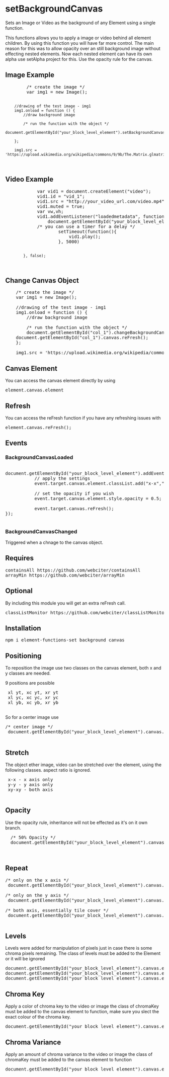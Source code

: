# setBackgroundCanvas
Sets an Image or Video as the background of any Element using a single function.

This functions allows you to apply a image or video behind all element children. By using this function you will have far more control. The main reason for this was to allow opacity over an still background image without effecting nested elements. 
Now each nested element can have its own alpha use setAlpha project for this. Use the opacity rule for the canvas.

<h2>Image Example</h2>
<pre>
        /* create the image */
        var img1 = new Image();

        //drawing of the test image - img1
        img1.onload = function () {
            //draw background image
            
            /* run the function with the object */
            document.getElementById("your_block_level_element").setBackgroundCanvas(img1);

        };

        img1.src = 'https://upload.wikimedia.org/wikipedia/commons/9/9b/The.Matrix.glmatrix.2.png';

</pre>

<h2>Video Example</h2>
<pre>
            var vid1 = document.createElement("video");
            vid1.id = "vid_1";
            vid1.src = "http://your_video_url.com/video.mp4";
            vid1.muted = true; 
            var vw,vh;
            vid1.addEventListener("loadedmetadata", function() {
                document.getElementById("your_block_level_element").setBackgroundCanvas(this);
			/* you can use a timer for a delay */
                    setTimeout(function(){
                        vid1.play();
                    }, 5000)

            }, false);
</pre>

<h2>Change Canvas Object</h2>

<pre>
    /* create the image */
    var img1 = new Image();

    //drawing of the test image - img1
    img1.onload = function () {
        //draw background image
        
        /* run the function with the object */
        document.getElementById("col_1").changeBackgroundCanvas(img1);
	document.getElementById("col_1").canvas.reFresh();
    };

    img1.src = 'https://upload.wikimedia.org/wikipedia/commons/thumb/9/97/The_Earth_seen_from_Apollo_17.jpg/1024px-The_Earth_seen_from_Apollo_17.jpg';
</pre>

<h2>Canvas Element</h2>

You can access the canvas element directly by using 

<pre>element.canvas.element</pre>

<h2>Refresh</h2>

You can access the reFresh function if you have any refreshing issues with

<pre>
element.canvas.reFresh();
</pre>

<h2>Events</h2>
<h3>BackgroundCanvasLoaded</h3>

<pre>

document.getElementById("your_block_level_element").addEventListener("BackgroundCanvasLoaded", function(event){
           // apply the settings 
           event.target.canvas.element.classList.add("x-x","y-y");

           // set the opacity if you wish
           event.target.canvas.element.style.opacity = 0.5;

           event.target.canvas.reFresh();
});

</pre>

<h3>BackgroundCanvasChanged</h3>

Triggered when a chnage to the canvas object.

<h2>Requires</h2>

<pre>
containsAll https://github.com/webciter/containsAll
arrayMin https://github.com/webciter/arrayMin
</pre>

<h2>Optional</h2>

By including this module you will get an extra reFresh call.

<pre>
classListMonitor https://github.com/webciter/classListMonitor
</pre>

<h2>Installation</h2>

<pre>
npm i element-functions-set_background_canvas
</pre>

<h2>Positioning</h2>

To reposition the image use two classes on the canvas element, both x and y classes are needed.

9 positions are possible
 
 <pre>
 xl yt, xc yt, xr yt
 xl yc, xc yc, xr yc
 xl yb, xc yb, xr yb
 </pre>
 
 So for a center image use 
 
<pre>
/* center image */
 document.getElementById("your_block_level_element").canvas.element.classList.add("xc yc");
 
</pre>

 <h2>Stretch</h2>

 The object ether image, video can be stretched over the element, using the following classes. aspect ratio is ignored.

 <pre>
 x-x - x axis only
 y-y - y axis only
 xy-xy - both axis
 </pre>
 
 
 <h2>Opacity</h2>
 
 Use the opacity rule, inheritance will not be effected as it's on it own branch.
 
 <pre>
  /* 50% Opacity */
  document.getElementById("your_block_level_element").canvas.element.style.opacity = 0.5;

 </pre>

<h2>Repeat</h2>

<pre>
/* only on the x axis */
 document.getElementById("your_block_level_element").canvas.element.classList.add("xx");

/* only on the y axis */
 document.getElementById("your_block_level_element").canvas.element.classList.add("yy");

/* both axis, essentially tile cover */
 document.getElementById("your_block_level_element").canvas.element.classList.add("xx yy");

</pre>

<h2>Levels</h2>

Levels were added for manipulation of pixels just in case there is some chroma pixels remaining.
The class of levels must be added to the Element or it will be ignored

<pre>
document.getElementById("your_block_level_element").canvas.element.levels.red = 1; /* 0.0 - 2.0 */
document.getElementById("your_block_level_element").canvas.element.levels.green = 1; /* 0.0 - 2.0 */
document.getElementById("your_block_level_element").canvas.element.levels.blue = 1; /* 0.0 - 2.0 */
</pre>


<h2>Chroma Key</h2>

Apply a color of chroma key to the video or image the class of chromaKey must be added to the canvas element to function, make sure you slect the exact colour of the chroma key.

<pre>
document.getElementById("your_block_level_element").canvas.element.chromaKey = {red: 0, green: 255, blue:0};
</pre>

<h2>Chroma Variance</h2>

Apply an amount of chroma variance to the video or image the class of chromaKey must be added to the canvas element to function

<pre>
document.getElementById("your_block_level_element").canvas.element.chromaVariance = 300;
</pre>




 

